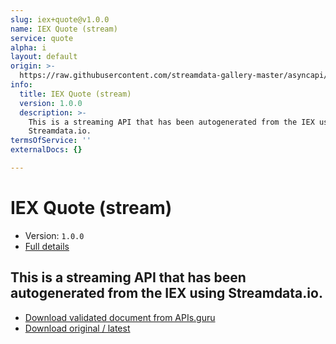 ```yaml
---
slug: iex+quote@v1.0.0
name: IEX Quote (stream)
service: quote
alpha: i
layout: default
origin: >-
  https://raw.githubusercontent.com/streamdata-gallery-master/asyncapi/master/_listings/iex/iex-quote-stream-async.md
info:
  title: IEX Quote (stream)
  version: 1.0.0
  description: >-
    This is a streaming API that has been autogenerated from the IEX using
    Streamdata.io.
termsOfService: ''
externalDocs: {}

---
```

# IEX Quote (stream)

* Version: `1.0.0`
* [Full details](../html/iex+quote@v1.0.0.html)



## This is a streaming API that has been autogenerated from the IEX using Streamdata.io.



* [Download validated document from APIs.guru](https://raw.githubusercontent.com/APIs-guru/asyncapi-directory/master/docs/APIs/iex%2Bquote%40v1.0.0.yaml)
* [Download original / latest](https://raw.githubusercontent.com/streamdata-gallery-master/asyncapi/master/_listings/iex/iex-quote-stream-async.md)

<script type="application/ld+json">
{
  "@context": "http://schema.org/",
  "@type": "WebAPI",
  "description": "This is a streaming API that has been autogenerated from the IEX using Streamdata.io.",
  "documentation": "",

  "name": "IEX Quote (stream)"
}
</script>
